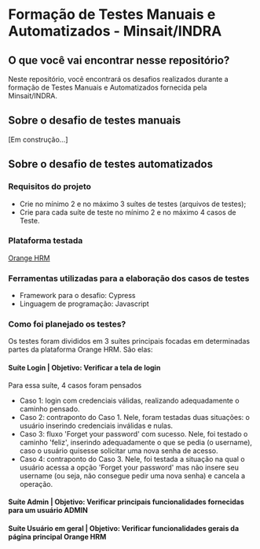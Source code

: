 # Formação de Testes Manuais e Automatizados - Minsait/INDRA

## O que você vai encontrar nesse repositório?

Neste repositório, você encontrará os desafios realizados durante a formação de Testes Manuais e Automatizados fornecida pela Minsait/INDRA.

## Sobre o desafio de testes manuais

[Em construção...]

## Sobre o desafio de testes automatizados

### Requisitos do projeto

- Crie no mínimo 2 e no máximo 3 suítes de testes (arquivos de testes);
- Crie para cada suíte de teste no mínimo 2 e no máximo 4 casos de Teste.

### Plataforma testada

[Orange HRM](https://opensource-demo.orangehrmlive.com/)

### Ferramentas utilizadas para a elaboração dos casos de testes

- Framework para o desafio: Cypress
- Linguagem de programação: Javascript

### Como foi planejado os testes?

Os testes foram divididos em 3 suítes principais focadas em determinadas partes da plataforma Orange HRM. São elas:

#### Suíte Login | Objetivo: Verificar a tela de login

Para essa suíte, 4 casos foram pensados

- Caso 1: login com credenciais válidas, realizando adequadamente o caminho pensado.
- Caso 2: contraponto do Caso 1. Nele, foram testadas duas situações: o usuário inserindo credenciais inválidas e nulas.
- Caso 3: fluxo 'Forget your password' com sucesso. Nele, foi testado o caminho 'feliz', inserindo adequadamente o que se pedia (o username), caso o usuário quisesse solicitar uma nova senha de acesso.
- Caso 4: contraponto do Caso 3. Nele, foi testada a situação na qual o usuário acessa a opção 'Forget your password' mas não insere seu username (ou seja, não consegue pedir uma nova senha) e cancela a operação.

#### Suíte Admin | Objetivo: Verificar principais funcionalidades fornecidas para um usuário ADMIN

#### Suíte Usuário em geral | Objetivo: Verificar funcionalidades gerais da página principal Orange HRM
